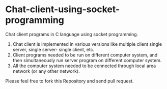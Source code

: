 Chat-client-using-socket-programming
====================================

Chat client programs in C language using socket programming.

1. Chat client is implemented in various versions like multiple client single server, single server- single client, etc.
2. Client programs needed to be run on different computer system,
and then simultaneously run server program on different computer system.
3. All the computer system needed to be connected through local area network (or any other network).


Please feel free to fork this Repository and send pull request.
